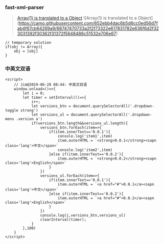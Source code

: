 ### fast-xml-parser

> [Array(1) is translated to a Object](https://github.com/NaturalIntelligence/fast-xml-parser/issues/166)
![Array(1) is translated to a Object]
(https://camo.githubusercontent.com/652ebb4dac6b5d6cc0ed56d7fab4f67cb64269a9/68747470733a2f2f73322e617831782e636f6d2f323031392f30362f31372f5648486c51532e706e67)

```
// temporary solution
if(obj != Array){
    obj = [obj]
}
```


### 中英文双语
```
<script>
    // Jim@2019-06-28 08:44: 中英文双语
    window.onload=()=>{
        let i = 0;
        let timer = setInterval(()=>{
            i++;
            let versions_btn = document.querySelectorAll('.dropdown-toggle strong')
            let versions_ul = document.querySelectorAll('.dropdown-menu .version a')
            if(versions_btn.length&&versions_ul.length){
                versions_btn.forEach(item=>{
                    if(item.innerText=='0.0.1'){
                        console.log('item1',item)
                        item.outerHTML = `<strong>0.0.1</strong><sapn class='lang'>中文</span>`
                        console.log('item2',item)
                    }else if(item.innerText=='0.0.2'){
                        item.outerHTML = `<strong>0.0.2</strong><sapn class='lang'>English</span>`
                    }
                })
                versions_ul.forEach(item=>{
                    if(item.innerText=='0.0.1'){
                        item.outerHTML = `<a href="#">0.0.1</a><sapn class='lang'>中文</span>`
                    }else if(item.innerText=='0.0.2'){
                        item.outerHTML = `<a href="#">0.0.2</a><sapn class='lang'>English</span>`
                    }
                })
                console.log(i,versions_btn,versions_ul)
                clearInterval(timer);
            }
        },100)
    }
</script>
```
